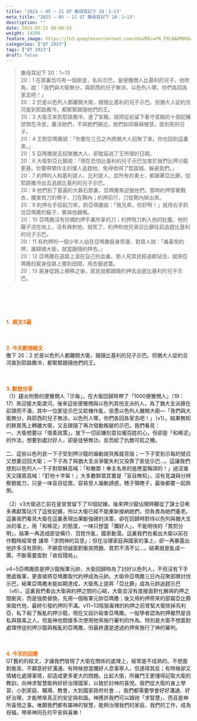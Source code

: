```yaml
---
title: "2023 – 05 – 21 QT 撒母耳記下 20：1~13"
meta_title: "2023 – 05 – 21 QT 撒母耳記下 20：1~13"
description: ""
date: 2023-05-21 00:00:55
weight: 14206
feature_image: https://lh3.googleusercontent.com/ehoZRkiwYN_F9LNA8M068AYxt73EavCZno-PD1cJRuf5BbSkQVUWr3gNEbt5kSs28Pb_Elg17kSrtf9ybWvojWoMV6I4tPM3vGRGDq6GkKkPdL2Gut4QAIw4-uykKUAtNiKgQKntvsU=w800
categories: ["QT 2023"]
tags: ["QT 2023"]
draft: false
---
```


<blockquote>撒母耳記下 20：1~13<br />
20：1 在那裏恰巧有一個匪徒，名叫示巴，是便雅憫人比基利的兒子。他吹角，說：「我們與大衛無分，與耶西的兒子無涉。以色列人哪，你們各回各家去吧！」<br />
20：2 於是以色列人都離開大衛，跟隨比基利的兒子示巴。但猶大人從約旦河直到耶路撒冷，都緊緊跟隨他們的王。<br />
20：3 大衛王來到耶路撒冷，進了宮殿，就把從前留下看守宮殿的十個妃嬪禁閉在冷宮，養活她們，不與她們親近。她們如同寡婦被禁，直到死的日子。<br />
20：4 王對亞瑪撒說：「你要在三日之內將猶大人招聚了來，你也回到這裏來。」<br />
20：5 亞瑪撒就去招聚猶大人，卻耽延過了王所限的日期。<br />
20：6 大衛對亞比篩說：「現在恐怕比基利的兒子示巴加害於我們比押沙龍更甚。你要帶領你主的僕人追趕他，免得他得了堅固城，躲避我們。」<br />
20：7 約押的人和基利提人、比利提人，並所有的勇士，都跟著亞比篩，從耶路撒冷出去追趕比基利的兒子示巴。<br />
20：8 他們到了基遍的大磐石那裏，亞瑪撒來迎接他們。那時約押穿著戰衣，腰束佩刀的帶子，刀在鞘內；約押前行，刀從鞘內掉出來。<br />
20：9 約押左手拾起刀來，對亞瑪撒說：「我兄弟，你好啊！」就用右手抓住亞瑪撒的鬍子，要與他親嘴。<br />
20：10 亞瑪撒沒有防備約押手裏所拿的刀；約押用刀刺入他的肚腹，他的腸子流在地上，沒有再刺他，就死了。約押和他兄弟亞比篩往前追趕比基利的兒子示巴。<br />
20：11 有約押的一個少年人站在亞瑪撒屍身旁邊，對眾人說：「誰喜悅約押，誰歸順大衛，就當跟隨約押去。」<br />
20：12 亞瑪撒在道路上滾在自己的血裏。那人見眾民經過都站住，就把亞瑪撒的屍身從路上挪到田間，用衣服遮蓋。<br />
20：13 屍身從路上挪移之後，眾民就都跟隨約押去追趕比基利的兒子示巴。</blockquote><br />
&nbsp;<br />
<br />
&nbsp;<br />
<br />
<span style="color: #ff6600;"><strong>1.  經文3遍</strong></span><br />
<br />
&nbsp;<br />
<br />
<span style="color: #ff6600;"><strong>2. 今天默想經文<br />
</strong></span>撒下 20：2 於是以色列人都離開大衛，跟隨比基利的兒子示巴。但猶大人從約旦河直到耶路撒冷，都緊緊跟隨他們的王。<br />
<br />
&nbsp;<br />
<br />
<strong><span style="color: #ff6600;">3. 默想分享<br />
</span></strong>（1）趨炎附勢的便雅憫人「示每」，在大衛回歸時帶了「1000便雅憫人」（19：17）來迎接大衛渡河。後來這些便雅憫與以色列其他支派的人，為了猶大支派搶在前頭而不滿，其中一位匪徒示巴又趁機作亂，慫恿以色列人離開大衛—「我們與大衛無分，與耶西的兒子無涉。以色列人哪，你們各回各家去吧！」（v1）。結果無知的群眾馬上轉離大衛，又去跟隨了再次發動叛變的示巴。我們看見：<br />
一、大衛想要以「懷柔政策」，放下一切前嫌刻意拉攏百姓的心，但卻是「和稀泥」的作法，想要到處討好人，卻是徒勞無功，反而給了仇敵可趁之機。<br />
<br />
二、這些以色列民一下子受到押沙龍的煽動說背叛就背版；一下子受到示每的號召又想要迎回大衛；一下子為了與猶大支派爭竉失利又投靠了匪徒示巴…。這讓我們想到以色列人一下子對耶穌高喊：「和散那！奉主名來的是應當稱頌的！」過沒幾天又隨眾高喊：「釘他十字架！」大多數群眾其實是「盲目無知」，沒有見識與分辨察驗能力，只是一味盲目從眾，容易受人煽動誘惑，瞎子領瞎子，最後都要一起跌倒。<br />
<br />
（2）v3大衛逃亡前在皇宮曾留下了10個妃嬪，後來押沙龍佔領時聽從了謀士亞希多弗獻策玷污了這些妃嬪，所以大衛已經不能重新接納她們，但負責為她們養老。這裏我們看見大衛在這裏表現出果斷強硬的決策，卻在回歸時對待以色列與猶大支派的事上，用「和稀泥」的態度，一味只想當「爛好人」，不能明快的「賞罰分明」，結果一再造成匪徒橫行、百姓作亂，國家動蕩。這裏我們也看出大衛以前在作戰時經常會 謙卑「求問神的旨意」；但在治理家庭與國家的事上，卻一再暴露出他許多沒有原則、不願意坦誠面對衝突問題、賞罰不清不公…，結果就是亂成一團，不斷需要面對「收拾殘局」。<br />
<br />
v4~5亞瑪撒原是押沙龍叛軍元帥，大衛回歸時為了討好以色列人，不但沒有下手懲處叛軍，更直接將亞瑪撒取代約押成為元帥。大衛命亞瑪撒三日內召聚部隊討伐示巴，結果亞瑪撒未能如期達成，大衛馬上提昇「亞比篩」成為元帥追趕示巴（v6）。這裏我們看出大衛與約押之間的心結，大衛並沒有直接面對化解與約押之間衝突，而是強勢替換，先用一個叛軍元帥亞瑪撒；後又用約押原來的部屬亞比篩來取代他，最終引發約押的不滿。v11~13陰狠毒辣的約押之前曾幫大衛除掉烏利亞，私下殺了叛亂的押沙龍，現在又設計殺害亞瑪撒。一般學者認為約押雖然是自私與狠毒之人，但是神也間接多次使用他來施行審判的作為。特別是大衛不想面對處理悖逆的押沙龍與叛亂的亞瑪撒，但最終還是透過約押來施行了神的審判。<br />
<br />
&nbsp;<br />
<br />
<strong style="font-size: inherit;"><span style="color: #ff6600;">4. 今天的回應<br />
</span></strong>QT舊約的經文，才讓我們發現了大衛在關係的處理上，經常是不成熟的。不想面對衝突、不願意好好溝通、有時候想當爛好人息事寧人，但適得其反；有時候卻又情緒化處理事情，卻造成更多更大的問題。比起大衛，所羅門王更懂得記取大衛的教訓，向神求智慧能夠好好治理國家，以致於討神的喜悅。我們從大衛的身上學習，小到家庭、職場、教會，大到國家政府社會…，我們都需要學會好好溝通、好好治理，才能帶來真正的安定與和諧。神應許我們可以跟祂「求智慧」，而且是神所喜悅之事。唯願我們都有屬神的智慧，能夠治理我們的家庭、我們的工作，成為祝福，帶來神同在的平安與喜樂！<br />
<br />
<audio style="display: none;" controls="controls"></audio><br />
<br />
<audio style="display: none;" controls="controls"></audio><br />
<br />
<audio style="display: none;" controls="controls"></audio><br />
<br />
<audio style="display: none;" controls="controls"></audio>
        
